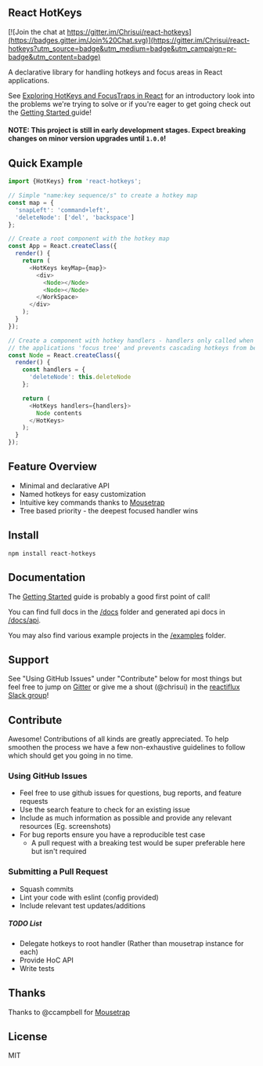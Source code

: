 React HotKeys
-------------
[![Join the chat at https://gitter.im/Chrisui/react-hotkeys](https://badges.gitter.im/Join%20Chat.svg)](https://gitter.im/Chrisui/react-hotkeys?utm_source=badge&utm_medium=badge&utm_campaign=pr-badge&utm_content=badge)

A declarative library for handling hotkeys and focus areas in React applications.

See [Exploring HotKeys and FocusTraps in React](http://chrispearce.co/exploring-hotkeys-and-focus-in-react/) for an introductory look into the problems we're trying to solve or if you're eager to get going check out the [Getting Started ](docs/getting-started.md) guide!

#### NOTE: This project is still in early development stages. Expect breaking changes on minor version upgrades until `1.0.0`!

Quick Example
-------------
```javascript
import {HotKeys} from 'react-hotkeys';

// Simple "name:key sequence/s" to create a hotkey map
const map = {
  'snapLeft': 'command+left',
  'deleteNode': ['del', 'backspace']
};

// Create a root component with the hotkey map
const App = React.createClass({
  render() {
    return (
      <HotKeys keyMap={map}>
        <div>
          <Node></Node>
          <Node></Node>
        </WorkSpace>
      </div>
    );
  }
});

// Create a component with hotkey handlers - handlers only called when component is within
// the applications 'focus tree' and prevents cascading hotkeys from being called
const Node = React.createClass({
  render() {
    const handlers = {
      'deleteNode': this.deleteNode
    };

    return (
      <HotKeys handlers={handlers}>
        Node contents
      </HotKeys>
    );
  }
});
```

Feature Overview
----------------
- Minimal and declarative API
- Named hotkeys for easy customization
- Intuitive key commands thanks to [Mousetrap](https://github.com/ccampbell/mousetrap)
- Tree based priority - the deepest focused handler wins

Install
-------
```
npm install react-hotkeys
```

Documentation
-------------
The [Getting Started](docs/getting-started.md) guide is probably a good first point of call!

You can find full docs in the [/docs](docs) folder and generated api docs in [/docs/api](docs/api).

You may also find various example projects in the [/examples](examples) folder.

Support
-------
See "Using GitHub Issues" under "Contribute" below for most things but feel free to jump on [Gitter](https://gitter.im/Chrisui/react-hotkeys) or give me a shout (@chrisui) in the [reactiflux Slack group](http://reactiflux.herokuapp.com/)!

Contribute
----------
Awesome! Contributions of all kinds are greatly appreciated. To help smoothen the process we have a few non-exhaustive guidelines to follow which should get you going in no time.

### Using GitHub Issues
- Feel free to use github issues for questions, bug reports, and feature requests
- Use the search feature to check for an existing issue
- Include as much information as possible and provide any relevant resources (Eg. screenshots)
- For bug reports ensure you have a reproducible test case
  - A pull request with a breaking test would be super preferable here but isn't required

### Submitting a Pull Request
- Squash commits
- Lint your code with eslint (config provided)
- Include relevant test updates/additions

##### TODO List
- Delegate hotkeys to root handler (Rather than mousetrap instance for each)
- Provide HoC API
- Write tests

Thanks
------
Thanks to @ccampbell for [Mousetrap](https://github.com/ccampbell/mousetrap)

License
-------
MIT
